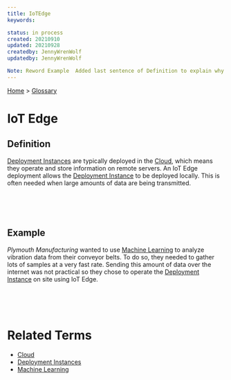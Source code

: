 ```yaml
---
title: IoTEdge
keywords: 

status: in process
created: 20210910
updated: 20210928
createdby: JennyWrenWolf
updatedby: JennyWrenWolf

Note: Reword Example  Added last sentence of Definition to explain why
---
```

[Home](../Index.md) > [Glossary](./Index.md)

# IoT Edge
## Definition
[Deployment Instances](./DeploymentInstance.md) are typically deployed in the [Cloud](./Cloud.md), which means they operate and store information on remote servers.  An IoT Edge deployment allows the [Deployment Instance](./DeploymentInstance.md) to be deployed locally.  This is often needed when large amounts of data are being transmitted.

<br>
<br>
<br>

## Example
*Plymouth Manufacturing* wanted to use [Machine Learning](./MachineLearning.md) to analyze vibration data from their conveyor belts. To do so, they needed to gather lots of samples at a very fast rate. Sending this amount of data over the internet was not practical so they chose to operate the [Deployment Instance](./DeploymentInstance.md) on site using IoT Edge. 

<br>
<br>
<br>

# Related Terms
- [Cloud](./Cloud.md)
- [Deployment Instances](./DeploymentInstance.md)
- [Machine Learning](./MachineLearning.md)